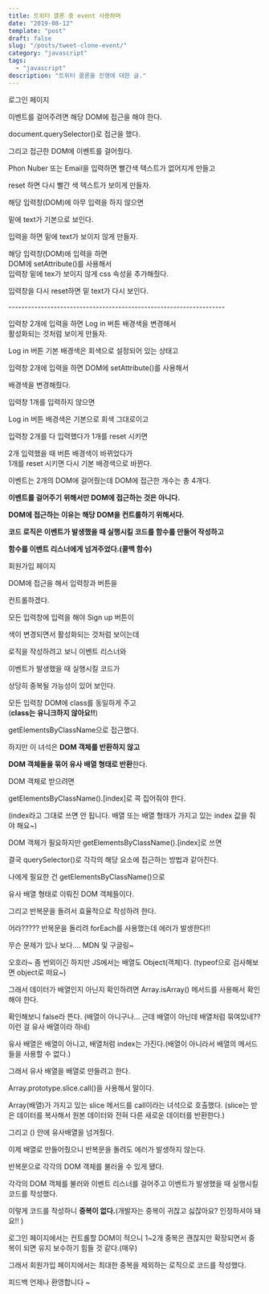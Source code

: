 ```yaml
---
title: 트위터 클론 중 event 사용하며
date: "2019-08-12"
template: "post"
draft: false
slug: "/posts/tweet-clone-event/"
category: "javascript"
tags:
  - "javascript"
description: "트위터 클론을 진행에 대한 글."
---
```


로그인 페이지

이벤트를 걸어주려면 해당 DOM에 접근을 해야 한다.

document.querySelector()로 접근을 했다.

그리고 접근한 DOM에 이벤트를 걸어줬다.

Phon Nuber 또는 Email을 입력하면 빨간색 텍스트가 없어지게 만들고

reset 하면 다시 빨간 색 텍스트가 보이게 만들자.

해당 입력창(DOM)에 아무 입력을 하지 않으면

밑에 text가 기본으로 보인다.

입력을 하면 밑에 text가 보이지 않게 만들자.

해당 입력창(DOM)에 입력을 하면   
DOM에 setAttribute()를 사용해서  
입력창 밑에 tex가 보이지 않게 css 속성을 추가해줬다.

입력창을 다시 reset하면 밑 text가 다시 보인다.

\-------------------------------------------------------------------

입력창 2개에 입력을 하면 Log in 버튼 배경색을 변경해서  
활성화되는 것처럼 보이게 만들자.

Log in 버튼 기본 배경색은 회색으로 설정되어 있는 상태고

입력창 2개에 입력을 하면 DOM에 setAttribute()를 사용해서

배경색을 변경해줬다.

입력창 1개를 입력하지 않으면

Log in 버튼 배경색은 기본으로 회색 그대로이고

입력창 2개를 다 입력했다가 1개를 reset 시키면

2개 입력했을 때 버튼 배경색이 바뀌었다가  
1개를 reset 시키면 다시 기본 배경색으로 바뀐다.

이벤트는 2개의 DOM에 걸어줬는데 DOM에 접근한 개수는 총 4개다.

**이벤트를 걸어주기 위해서만 DOM에 접근하는 것은 아니다.**

**DOM에 접근하는 이유는 해당 DOM을 컨트롤하기 위해서다.**

**코드 로직은 이벤트가 발생했을 때 실행시킬 코드를 함수를 만들어 작성하고**

**함수를 이벤트 리스너에게 넘겨주었다.(콜백 함수)**

회원가입 페이지

DOM에 접근을 해서 입력창과 버튼을

컨트롤하겠다.

모든 입력창에 입력을 해야 Sign up 버튼이

색이 변경되면서 활성화되는 것처럼 보이는데

로직을 작성하려고 보니 이벤트 리스너와

이벤트가 발생했을 때 실행시킬 코드가

상당히 중복될 가능성이 있어 보인다.

모든 입력창 DOM에 class를 동일하게 주고   
(**class는 유니크하지 않아요!!**)

getElementsByClassName으로 접근했다.

하지만 이 녀석은 **DOM 객체를 반환하지 않고**

**DOM 객체들을 묶어 유사 배열 형태로 반환**한다.

DOM 객체로 받으려면

getElementsByClassName().\[index\]로 콕 집어줘야 한다.

(index라고 그대로 쓰면 안 됩니다. 배열 또는 배열 형태가 가지고 있는 index 값을 줘야 해요~)

DOM 객체가 필요하지만 getElementsByClassName().\[index\]로 쓰면

결국 querySelector()로 각각의 해당 요소에 접근하는 방법과 같아진다.

나에게 필요한 건 getElementsByClassName()으로

유사 배열 형태로 이뤄진 DOM 객체들이다.

그리고 반복문을 돌려서 효율적으로 작성하려 한다.

어라????? 반복문을 돌리려 forEach를 사용했는데 에러가 발생한다!!

무슨 문제가 있나 보다.... MDN 및 구글링~

오호라~ 좀 번외이긴 하지만 JS에서는 배열도 Object(객체)다. (typeof으로 검사해보면 object로 떠요~)

그래서 데이터가 배열인지 아닌지 확인하려면 Array.isArray() 메서드를 사용해서 확인해야 한다.

확인해보니 false라 뜬다. (배열이 아니구나... 근데 배열이 아닌데 배열처럼 묶여있네?? 이런 걸 유사 배열이라 하네)

유사 배열은 배열이 아니고, 배열처럼 index는 가진다.(배열이 아니라서 배열의 메서드들을 사용할 수 없다.)

그래서 유사 배열을 배열로 만들려고 한다.

Array.prototype.slice.call()을 사용해서 말이다.

Array(배열)가 가지고 있는 slice 메서드를 call이라는 녀석으로 호출했다. (slice는 받은 데이터를 복사해서 원본 데이터와 전혀 다른 새로운 데이터를 반환한다.)

그리고 () 안에 유사배열을 넘겨줬다.

이제 배열로 만들어줬으니 반복문을 돌려도 에러가 발생하지 않는다.

반복문으로 각각의 DOM 객체를 불러올 수 있게 됐다.

각각의 DOM 객체를 불러와 이벤트 리스너를 걸어주고 이벤트가 발생했을 때 실행시킬 코드를 작성했다.

이렇게 코드를 작성하니 **중복이 없다.**(개발자는 중복이 귀찮고 싫잖아요? 인정하셔야 돼요!! )

로그인 페이지에서는 컨트롤할 DOM이 적으니 1~2개 중복은 괜찮지만 확장되면서 중복이 되면 유지 보수하기 힘들 것 같다.(매우)

그래서 회원가입 페이지에서는 최대한 중복을 제외하는 로직으로 코드를 작성했다.

피드백 언제나 환영합니다 ~
